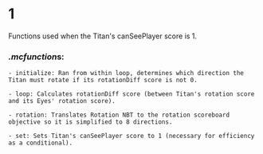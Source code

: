 # 1
Functions used when the Titan's canSeePlayer score is 1.

### *.mcfunction*s:
    - initialize: Ran from within loop, determines which direction the Titan must rotate if its rotationDiff score is not 0.
    
    - loop: Calculates rotationDiff score (between Titan's rotation score and its Eyes' rotation score).
    
    - rotation: Translates Rotation NBT to the rotation scoreboard objective so it is simplified to 8 directions.
    
    - set: Sets Titan's canSeePlayer score to 1 (necessary for efficiency as a conditional).
